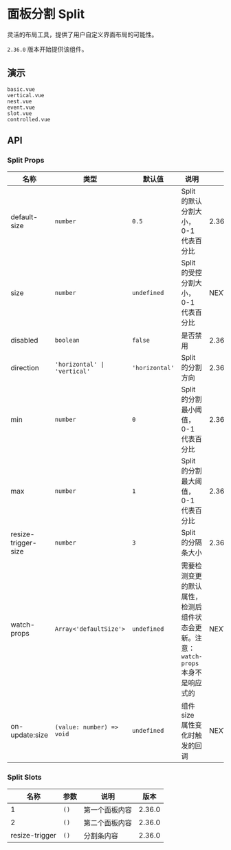 # 面板分割 Split

灵活的布局工具，提供了用户自定义界面布局的可能性。

`2.36.0` 版本开始提供该组件。

## 演示

```demo
basic.vue
vertical.vue
nest.vue
event.vue
slot.vue
controlled.vue
```

## API

### Split Props

| 名称 | 类型 | 默认值 | 说明 | 版本 |
| --- | --- | --- | --- | --- |
| default-size | `number` | `0.5` | Split 的默认分割大小，0-1 代表百分比 | 2.36.0 |
| size | `number` | `undefined` | Split 的受控分割大小，0-1 代表百分比 | NEXT_VERSION |
| disabled | `boolean` | `false` | 是否禁用 | 2.36.0 |
| direction | `'horizontal' \| 'vertical'` | `'horizontal'` | Split 的分割方向 | 2.36.0 |
| min | `number` | `0` | Split 的分割最小阈值，0-1 代表百分比 | 2.36.0 |
| max | `number` | `1` | Split 的分割最大阈值，0-1 代表百分比 | 2.36.0 |
| resize-trigger-size | `number` | `3` | Split 的分隔条大小 | 2.36.0 |
| watch-props | `Array<'defaultSize'>` | `undefined` | 需要检测变更的默认属性，检测后组件状态会更新。注意：`watch-props` 本身不是响应式的 | NEXT_VERSION |
| on-update:size | `(value: number) => void` | `undefined` | 组件 size 属性变化时触发的回调 | NEXT_VERSION |

### Split Slots

| 名称           | 参数 | 说明           | 版本   |
| -------------- | ---- | -------------- | ------ |
| 1              | `()` | 第一个面板内容 | 2.36.0 |
| 2              | `()` | 第二个面板内容 | 2.36.0 |
| resize-trigger | `()` | 分割条内容     | 2.36.0 |
